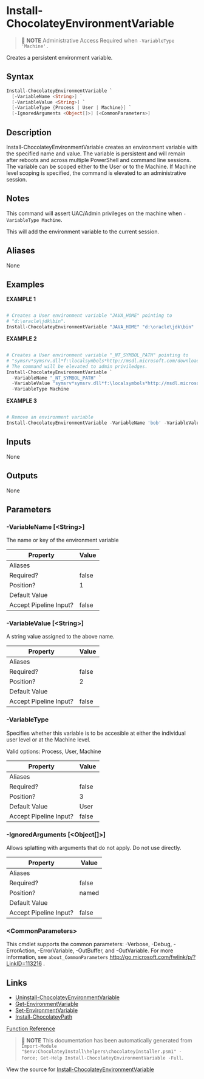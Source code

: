 ﻿---
Order: 190
xref: install-chocolateyenvironmentvariable
Title: Install-ChocolateyEnvironmentVariable
Description: Information on Install-ChocolateyEnvironmentVariable function
RedirectFrom:
  - docs/helpers-install-chocolatey-environment-variable
  - docs/helpersinstallchocolateyenvironmentvariable
---

# Install-ChocolateyEnvironmentVariable

<!-- This documentation is automatically generated from https://github.com/chocolatey/choco/blob/stable/src/chocolatey.resources/helpers/functions/Install-ChocolateyEnvironmentVariable.ps1 using https://github.com/chocolatey/choco/blob/stable/GenerateDocs.ps1. Contributions are welcome at the original location(s). -->

> :memo: **NOTE** Administrative Access Required when `-VariableType 'Machine'.`

Creates a persistent environment variable.

## Syntax

~~~powershell
Install-ChocolateyEnvironmentVariable `
  [-VariableName <String>] `
  [-VariableValue <String>] `
  [-VariableType {Process | User | Machine}] `
  [-IgnoredArguments <Object[]>] [<CommonParameters>]
~~~

## Description

Install-ChocolateyEnvironmentVariable creates an environment variable
with the specified name and value. The variable is persistent and
will remain after reboots and across multiple PowerShell and command
line sessions. The variable can be scoped either to the User or to
the Machine. If Machine level scoping is specified, the command is
elevated to an administrative session.

## Notes

This command will assert UAC/Admin privileges on the machine when
`-VariableType Machine`.

This will add the environment variable to the current session.

## Aliases

None

## Examples

 **EXAMPLE 1**

~~~powershell

# Creates a User environment variable "JAVA_HOME" pointing to
# "d:\oracle\jdk\bin".
Install-ChocolateyEnvironmentVariable "JAVA_HOME" "d:\oracle\jdk\bin"
~~~

**EXAMPLE 2**

~~~powershell

# Creates a User environment variable "_NT_SYMBOL_PATH" pointing to
# "symsrv*symsrv.dll*f:\localsymbols*http://msdl.microsoft.com/download/symbols".
# The command will be elevated to admin priviledges.
Install-ChocolateyEnvironmentVariable `
  -VariableName "_NT_SYMBOL_PATH" `
  -VariableValue "symsrv*symsrv.dll*f:\localsymbols*http://msdl.microsoft.com/download/symbols" `
  -VariableType Machine
~~~

**EXAMPLE 3**

~~~powershell

# Remove an environment variable
Install-ChocolateyEnvironmentVariable -VariableName 'bob' -VariableValue $null
~~~

## Inputs

None

## Outputs

None

## Parameters

###  -VariableName [&lt;String&gt;]
The name or key of the environment variable

Property               | Value
---------------------- | -----
Aliases                |
Required?              | false
Position?              | 1
Default Value          |
Accept Pipeline Input? | false

###  -VariableValue [&lt;String&gt;]
A string value assigned to the above name.

Property               | Value
---------------------- | -----
Aliases                |
Required?              | false
Position?              | 2
Default Value          |
Accept Pipeline Input? | false

###  -VariableType
Specifies whether this variable is to be accesible at either the
individual user level or at the Machine level.


Valid options: Process, User, Machine

Property               | Value
---------------------- | -----
Aliases                |
Required?              | false
Position?              | 3
Default Value          | User
Accept Pipeline Input? | false

###  -IgnoredArguments [&lt;Object[]&gt;]
Allows splatting with arguments that do not apply. Do not use directly.

Property               | Value
---------------------- | -----
Aliases                |
Required?              | false
Position?              | named
Default Value          |
Accept Pipeline Input? | false

### &lt;CommonParameters&gt;

This cmdlet supports the common parameters: -Verbose, -Debug, -ErrorAction, -ErrorVariable, -OutBuffer, and -OutVariable. For more information, see `about_CommonParameters` http://go.microsoft.com/fwlink/p/?LinkID=113216 .


## Links

 * [Uninstall-ChocolateyEnvironmentVariable](xref:uninstall-chocolateyenvironmentvariable)
 * [Get-EnvironmentVariable](xref:get-environmentvariable)
 * [Set-EnvironmentVariable](xref:set-environmentvariable)
 * [Install-ChocolateyPath](xref:install-chocolateypath)


[Function Reference](xref:powershell-reference)

> :memo: **NOTE** This documentation has been automatically generated from `Import-Module "$env:ChocolateyInstall\helpers\chocolateyInstaller.psm1" -Force; Get-Help Install-ChocolateyEnvironmentVariable -Full`.

View the source for [Install-ChocolateyEnvironmentVariable](https://github.com/chocolatey/choco/blob/stable/src/chocolatey.resources/helpers/functions/Install-ChocolateyEnvironmentVariable.ps1)
